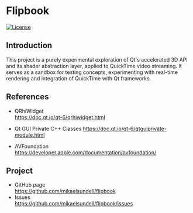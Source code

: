Flipbook
==================

[![License](https://img.shields.io/badge/license-BSD%203--Clause-blue.svg?style=flat-square)](https://github.com/mikaelsundell/brawtool/blob/master/README.md)

Introduction
------------

This project is a purely experimental exploration of Qt's accelerated 3D API and its shader abstraction layer, applied to QuickTime video streaming. It serves as a sandbox for testing concepts, experimenting with real-time rendering and integration of QuickTime with Qt frameworks.

References
-------------

* QRhiWidget   
https://doc.qt.io/qt-6/qrhiwidget.html

* Qt GUI Private C++ Classes
https://doc.qt.io/qt-6/qtguiprivate-module.html

* AVFoundation   
https://developer.apple.com/documentation/avfoundation/

Project
-------

* GitHub page   
https://github.com/mikaelsundell/flipbook
* Issues   
https://github.com/mikaelsundell/flipbook/issues

